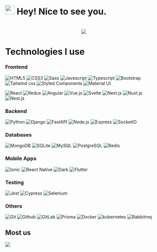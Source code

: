 <h1><img src="https://emojis.slackmojis.com/emojis/images/1531849430/4246/blob-sunglasses.gif?1531849430" width="30"/> Hey! Nice to see you.</h1>

<h1 align="center">
  <a href="https://git.io/typing-svg">
    <img src="https://readme-typing-svg.herokuapp.com/?lines=This+is+Joseph+Boscán....;Welcome+to+my+github!&center=true&size=30">
  </a>
</h1>

# Technologies I use

### Frontend

<p>
  <img alt="HTML5" src="https://img.shields.io/badge/html5-%23E34F26.svg?style=flat-square&logo=html5&logoColor=white" />
  <img alt="CSS3" src="https://img.shields.io/badge/css3-%231572B6.svg?style=flat-square&logo=css3&logoColor=white" />
  <img alt="Sass" src="https://img.shields.io/badge/SASS-hotpink.svg?style=flat-square&logo=SASS&logoColor=white" />
  <img alt="Javascript" src="https://img.shields.io/badge/JavaScript-323330?style=flat-square&logo=javascript&logoColor=F7DF1E" />
  <img alt="Typescript" src="https://img.shields.io/badge/TypeScript-007ACC?style=flat-square&logo=typescript&logoColor=white" />
  <img alt="Bootstrap" src="https://img.shields.io/badge/Bootstrap-563D7C?style=flat-square&logo=bootstrap&logoColor=white" />
  <img alt="Tailwind css" src="https://img.shields.io/badge/Tailwind_CSS-38B2AC?style=flat-square&logo=tailwind-css&logoColor=white" />
  <img alt="Styled Components" src="https://img.shields.io/badge/styled--components-DB7093?style=flat-square&logo=styled-components&logoColor=white" />
  <img alt="Material UI" src="https://img.shields.io/badge/Material--UI-0081CB?style=flat-square&logo=material-ui&logoColor=white" />
</p>
<p>
  <img alt="React" src="https://img.shields.io/badge/React-20232A?style=flat-square&logo=react&logoColor=61DAFB" />
  <img alt="Redux" src="https://img.shields.io/badge/Redux-593D88?style=flat-square&logo=redux&logoColor=white" />
  <img alt="Angular" src="https://img.shields.io/badge/Angular-DD0031?style=flat-square&logo=angular&logoColor=white" />
  <img alt="Vue.js" src="https://img.shields.io/badge/Vue.js-35495E?style=flat-square&logo=vue.js&logoColor=4FC08D" />
  <img alt="Svelte" src="https://img.shields.io/badge/Svelte-4A4A55?style=flat-square&logo=svelte&logoColor=FF3E00" />
  <img alt="Next.js" src="https://img.shields.io/badge/Next-black?style=flat-square&logo=next.js&logoColor=white" />
  <img alt="Nuxt.js" src="https://img.shields.io/badge/Nuxt-002E3B?style=flat-square&logo=nuxtdotjs&logoColor=#00DC82" />
  <img alt="Nest.js" src="https://img.shields.io/badge/nestjs-%23E0234E.svg?style=flat-square&logo=nestjs&logoColor=white" />
</p>

### Backend 

<p>  
  <img alt="Python" src="https://img.shields.io/badge/Python-F6C915?style=flat-square&logo=python&logoColor=092E20" />
  <img alt="Django" src="https://img.shields.io/badge/Django-092E20?style=flat-square&logo=django&logoColor=white" />
<!--   <img alt="Flask" src="https://img.shields.io/badge/Flask-000000?style=flat-square&logo=flask&logoColor=white" /> -->
  <img alt="FastAPI" src="https://img.shields.io/badge/FastAPI-005571?style=flat-square&logo=fastapi" />
  <img alt="Node.js" src="https://img.shields.io/badge/node.js-6DA55F?style=flat-square&logo=node.js&logoColor=white" />
  <img alt="Express" src="https://img.shields.io/badge/express.js-%23404d59.svg?style=flat-square&logo=express&logoColor=%2361DAFB" />
  <img alt="SocketIO" src="https://img.shields.io/badge/Socket.io-black?style=flat-square&logo=socket.io&badgeColor=010101" />
</p>

### Databases

<p>  
  <img alt="MongoDB" src="https://img.shields.io/badge/MongoDB-4EA94B?style=flat-square&logo=mongodb&logoColor=white" />
  <img alt="SQLite" src="https://img.shields.io/badge/SQLite-07405E?style=flat-square&logo=sqlite&logoColor=white" />
  <img alt="MySQL" src="https://img.shields.io/badge/MySQL-005C84?style=flat-square&logo=mysql&logoColor=white" />
  <img alt="PostgreSQL" src="https://img.shields.io/badge/PostgreSQL-316192?style=flat-square&logo=postgresql&logoColor=white" />
  <img alt="Redis" src="https://img.shields.io/badge/redis-%23DD0031.svg?&style=flat-square&logo=redis&logoColor=white" />
</p>

### Mobile Apps

<p>  
  <img alt="Ionic" src="https://img.shields.io/badge/Ionic-3880FF?style=flat-square&logo=ionic&logoColor=white" />
  <img alt="React Native" src="https://img.shields.io/badge/React_Native-20232A?style=flat-square&logo=react&logoColor=61DAFB" />
  <img alt="Dark" src="https://img.shields.io/badge/Dart-0175C2?style=flat-square&logo=dart&logoColor=white" />
  <img alt="Flutter" src="https://img.shields.io/badge/Flutter-02569B?style=flat-square&logo=flutter&logoColor=white" />
</p>

### Testing

<p>  
  <img alt="Jest" src="https://img.shields.io/badge/-jest-%23C21325?style=flat-square&logo=jest&logoColor=white" />
  <img alt="Cypress" src="https://img.shields.io/badge/-cypress-%23E5E5E5?style=flat-square&logo=cypress&logoColor=058a5e" />
  <img alt="Selenium" src="https://img.shields.io/badge/-selenium-%43B02A?style=flat-square&logo=selenium&logoColor=white" />  
</p>

### Others

<p>
  <img alt="Git" src="https://img.shields.io/badge/git-%23F05033.svg?style=flat-square&logo=git&logoColor=white" />
  <img alt="Github" src="https://img.shields.io/badge/github-%23121011.svg?style=flat-square&logo=github&logoColor=white" />
  <img alt="GitLab" src="https://img.shields.io/badge/gitlab-%23181717.svg?style=flat-square&logo=gitlab&logoColor=white" />
  <img alt="Prisma" src="https://img.shields.io/badge/Prisma-3982CE?style=flat-square&logo=Prisma&logoColor=white" />
  <img alt="Docker" src="https://img.shields.io/badge/docker-%230db7ed.svg?style=flat-square&logo=docker&logoColor=white" />
  <img alt="kubernetes" src="https://img.shields.io/badge/kubernetes-%23326ce5.svg?style=flat-square&logo=kubernetes&logoColor=white" />
  <img alt="Rabbitmq" src="https://img.shields.io/badge/rabbitmq-%23FF6600.svg?&style=flat-square&logo=rabbitmq&logoColor=white" />
</p>


## Most us

<a href="https://github.com/Daggy1234">
  <img src="https://github-readme-stats.vercel.app/api/top-langs/?username=joeypy&layout=compact" />
</a>

